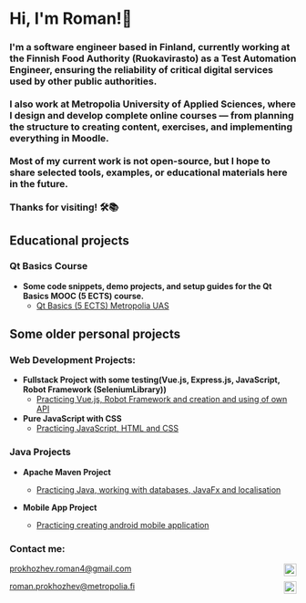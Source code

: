 <h1>Hi, I'm Roman!👋</h1>
<h3> I'm a software engineer based in Finland, currently working at the Finnish Food Authority (Ruokavirasto) as a Test Automation Engineer, ensuring the reliability of critical digital services used by other public authorities. <br> <br>
I also work at Metropolia University of Applied Sciences, where I design and develop complete online courses — from planning the structure to creating content, exercises, and implementing everything in Moodle. <br> <br>
Most of my current work is not open-source, but I hope to share selected tools, examples, or educational materials here in the future. <br> <br>
Thanks for visiting! 🛠️📚 <br /> </h3> 
<h2> Educational projects </h2>
<h3> Qt Basics Course </h3>

- <b> Some code snippets, demo projects, and setup guides for the Qt Basics MOOC (5 ECTS) course.</b>
  - [Qt Basics (5 ECTS) Metropolia UAS](https://github.com/RomanProkh/QtBasics)
  
<h2> Some older personal projects </h2>
<h3>Web Development Projects:</h3>

- <b>Fullstack Project with some testing(Vue.js, Express.js, JavaScript, Robot Framework (SeleniumLibrary))</b>
  - [Practicing Vue.js, Robot Framework and creation and using of own API](https://github.com/RomanProkh/Car-rent) 
- <b>Pure JavaScript with CSS</b>
  - [Practicing JavaScript, HTML and CSS](https://github.com/RomanProkh/Fillarinetti-)
  
<h3>Java Projects</h3>

- <b>Apache Maven Project</b>
  - [Practicing Java, working with databases, JavaFx and localisation ](https://github.com/RomanProkh/WMS)</b>

- <b>Mobile App Project</b>
  - [Practicing creating android mobile application](https://github.com/RomanProkh/ryhtiPlus)</b>

<h3> Contact me:</h3>

prokhozhev.roman4@gmail.com
<img align="right" alt="Gmail" width="22px" src="https://img.icons8.com/fluency/512/gmail.png" />

roman.prokhozhev@metropolia.fi
<img align="right" alt="Email" width="22px" src="https://img.icons8.com/fluency/512/composing-mail.png" />
